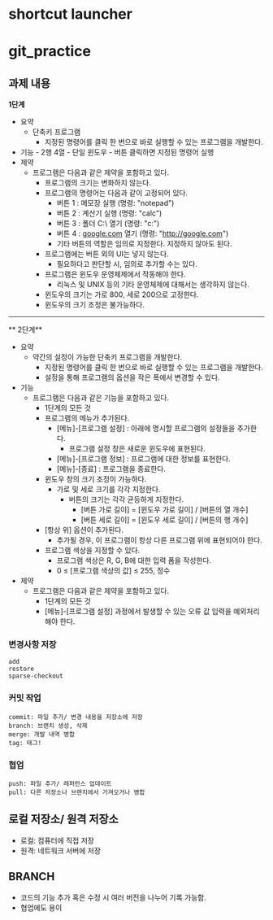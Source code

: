 shortcut launcher
================

# git_practice

 ## 과제 내용

**1단계**

- 요약
    - 단축키 프로그램
        - 지정된 명령어를 클릭 한 번으로 바로 실행할 수 있는 프로그램을 개발한다.
- 기능
        - 2행 4열
        - 단일 윈도우
        - 버튼 클릭하면 지정된 명령어 실행
- 제약
    - 프로그램은 다음과 같은 제약을 포함하고 있다.
        - 프로그램의 크기는 변화하지 않는다.
        - 프로그램의 명령어는 다음과 같이 고정되어 있다.
            - 버튼 1 : 메모장 실행 (명령: "notepad")
            - 버튼 2 : 계산기 실행 (명령: "calc")
            - 버튼 3 : 폴더 C:\ 열기 (명령: "c:\")
            - 버튼 4 : [google.com](http://google.com) 열기 (명령: "http://google.com")
            - 기타 버튼의 역할은 임의로 지정한다. 지정하지 않아도 된다.
        - 프로그램에는 버튼 외의  UI는 넣지 않는다.
            - 필요하다고 판단할 시, 임의로 추가할 수는 있다.
        - 프로그램은 윈도우 운영체제에서 작동해야 한다.
            - 리눅스 및 UNIX 등의 기타 운영체제에 대해서는 생각하지 않는다.
        - 윈도우의 크기는 가로 800, 세로 200으로 고정한다.
        - 윈도우의 크기 조정은 불가능하다.
---
** 2단계**

- 요약
    - 약간의 설정이 가능한 단축키 프로그램을 개발한다.
        - 지정된 명령어를 클릭 한 번으로 바로 실행할 수 있는 프로그램을 개발한다.
        - 설정을 통해 프로그램의 옵션을 작은 폭에서 변경할 수 있다.
- 기능
    - 프로그램은 다음과 같은 기능을 포함하고 있다.
        - 1단계의 모든 것
        - 프로그램의 메뉴가 추가된다.
            - [메뉴]-[프로그램 설정] : 아래에 명시할 프로그램의 설정들을 추가한다.
                - 프로그램 설정 창은 새로운 윈도우에 표현된다.
            - [메뉴]-[프로그램 정보] : 프로그램에 대한 정보를 표현한다.
            - [메뉴]-[종료] : 프로그램을 종료한다.
        - 윈도우 창의 크기 조정이 가능하다.
            - 가로 및 세로 크기를 각각 지정한다.
                - 버튼의 크기는 각각 균등하게 지정한다.
                    - [버튼 가로 길이] = [윈도우 가로 길이] / [버튼의 열 개수]
                    - [버튼 세로 길이] = [윈도우 세로 길이] / [버튼의 행 개수]
        - [항상 위] 옵션이 추가된다.
            - 추가될 경우, 이 프로그램이 항상 다른 프로그램 위에 표현되어야 한다.
        - 프로그램 색상을 지정할 수 있다.
            - 프로그램 색상은 R, G, B에 대한 입력 폼을 작성한다.
            - 0 ≤ [프로그램 색상의 값] ≤ 255, 정수
- 제약
    - 프로그램은 다음과 같은 제약을 포함하고 있다.
        - 1단계의 모든 것
        - [메뉴]-[프로그램 설정] 과정에서 발생할 수 있는 오류 값 입력을 예외처리해야 한다.
### 변경사항 저장
	add
	restore
	sparse-checkout
### 커밋 작업
   	commit: 파일 추가/ 변경 내용을 저장소에 저장
	branch: 브랜치 생성, 삭제
	merge: 개발 내역 병합
	tag: 태그!
### 협업
	push: 파일 추가/ 레퍼런스 업데이트
	pull: 다른 저장소나 브랜치에서 가져오거나 병합

## 로컬 저장소/ 원격 저장소
  * 로컬: 컴퓨터에 직접 저장
  * 원격: 네트워크 서버에 저장
## BRANCH
  * 코드의 기능 추가 혹은 수정 시 여러 버전을 나누어 기록 가능함.
  * 협업에도 용이
